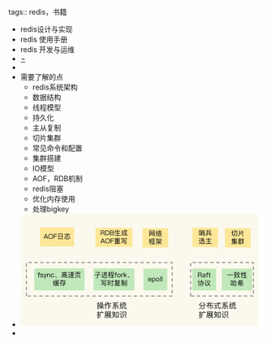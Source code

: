 tags:: redis，书籍

- redis设计与实现
- redis 使用手册
- redis 开发与运维
- [¬]()
-
- 需要了解的点
	- redis系统架构
	- 数据结构
	- 线程模型
	- 持久化
	- 主从复制
	- 切片集群
	- 常见命令和配置
	- 集群搭建
	- IO模型
	- AOF，RDB机制
	- redis阻塞
	- 优化内存使用
	- 处理bigkey
- ![image.png](../assets/image_1686383723384_0.png)
-